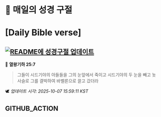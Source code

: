 # 🙏 매일의 성경 구절
# [Daily Bible verse]
## [![README에 성경구절 업데이트](https://github.com/DONGSUKA/first_test/actions/workflows/update-readme-bible.yml/badge.svg)](https://github.com/DONGSUKA/first_test/actions/workflows/update-readme-bible.yml)
<!-- START_BIBLE_VERSE -->
📖 **열왕기하 25:7**
> 그들이 시드기야의 아들들을 그의 눈앞에서 죽이고 시드기야의 두 눈을 빼고 놋 사슬로 그를 결박하여 바벨론으로 끌고 갔더라

🕊️ _업데이트 시각: 2025-10-07 15:59:11 KST_
  <!-- END_BIBLE_VERSE -->
## GITHUB_ACTION
